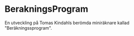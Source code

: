 # BerakningsProgram
En utveckling på Tomas Kindahls berömda miniräknare kallad "Beräkningssprogram".
